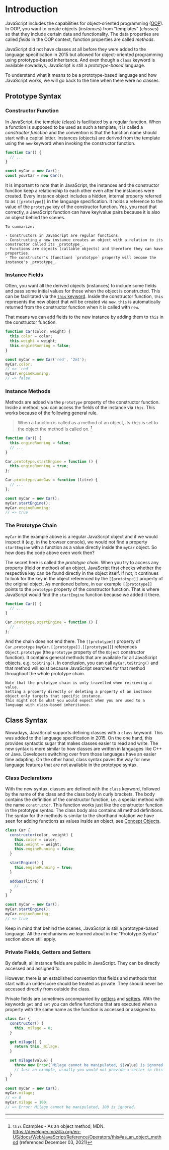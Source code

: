 # Introduction

JavaScript includes the capabilities for object-oriented programming ([OOP][wiki-oop]).
In OOP, you want to create objects (_instances_) from "templates" (_classes_) so that they include certain data and functionality.
The data properties are called _fields_ in the OOP context, function properties are called _methods_.

JavaScript did not have classes at all before they were added to the language specification in 2015 but allowed for object-oriented programming using prototype-based inheritance.
And even though a `class` keyword is available nowadays, JavaScript is still a _prototype-based_ language.

To understand what it means to be a prototype-based language and how JavaScript works, we will go back to the time when there were no classes.

## Prototype Syntax

### Constructor Function

In JavaScript, the template (class) is facilitated by a regular function.
When a function is supposed to be used as such a template, it is called a _constructor function_ and the convention is that the function name should start with a capital letter.
Instances (objects) are derived from the template using the `new` keyword when invoking the constructor function.

```javascript
function Car() {
  // ...
}

const myCar = new Car();
const yourCar = new Car();
```

It is important to note that in JavaScript, the instances and the constructor function keep a relationship to each other even after the instances were created.
Every instance object includes a hidden, internal property referred to as `[[prototype]]` in the language specification.
It holds a reference to the value of the `prototype` key of the constructor function.
Yes, you read that correctly, a JavaScript function can have key/value pairs because it is also an object behind the scenes.

```exercism/note
To summarize:

- Constructors in JavaScript are regular functions.
- Constructing a new instance creates an object with a relation to its constructor called its _prototype_.
- Functions are objects (callable objects) and therefore they can have properties.
- The constructor's (function) `prototype` property will become the instance's _prototype_.
```

### Instance Fields

Often, you want all the derived objects (instances) to include some fields and pass some initial values for those when the object is constructed.
This can be facilitated via the [`this` keyword][mdn-this].
Inside the constructor function, `this` represents the new object that will be created via `new`.
`this` is automatically returned from the constructor function when it is called with `new`.

That means we can add fields to the new instance by adding them to `this` in the constructor function.

```javascript
function Car(color, weight) {
  this.color = color;
  this.weight = weight;
  this.engineRunning = false;
}

const myCar = new Car('red', '2mt');
myCar.color;
// => 'red'
myCar.engineRunning;
// => false
```

### Instance Methods

Methods are added via the `prototype` property of the constructor function.
Inside a method, you can access the fields of the instance via `this`.
This works because of the following general rule.

> When a function is called as a method of an object, its `this` is set to the object the method is called on. [^1]

```javascript
function Car() {
  this.engineRunning = false;
  // ...
}

Car.prototype.startEngine = function () {
  this.engineRunning = true;
};

Car.prototype.addGas = function (litre) {
  // ...
};

const myCar = new Car();
myCar.startEngine();
myCar.engineRunning;
// => true
```

### The Prototype Chain

`myCar` in the example above is a regular JavaScript object and if we would inspect it (e.g. in the browser console), we would not find a property `startEngine` with a function as a value directly inside the `myCar` object.
So how does the code above even work then?

The secret here is called the _prototype chain_.
When you try to access any property (field or method) of an object, JavaScript first checks whether the respective key can be found directly in the object itself.
If not, it continues to look for the key in the object referenced by the `[[prototype]]` property of the original object.
As mentioned before, in our example `[[prototype]]` points to the `prototype` property of the constructor function.
That is where JavaScript would find the `startEngine` function because we added it there.

```javascript
function Car() {
  // ...
}

Car.prototype.startEngine = function () {
  // ...
};
```

And the chain does not end there.
The `[[prototype]]` property of `Car.prototype` (`myCar.[[prototype]].[[prototype]]`) references `Object.prototype` (the `prototype` property of the `Object` constructor function).
It contains general methods that are available for all JavaScript objects, e.g. `toString()`.
In conclusion, you can call `myCar.toString()` and that method will exist because JavaScript searches for that method throughout the whole prototype chain.

```exercism/caution
Note that the prototype chain is only travelled when retrieving a value.
Setting a property directly or deleting a property of an instance object only targets that specific instance.
This might not be what you would expect when you are used to a language with class-based inheritance.
```

## Class Syntax

Nowadays, JavaScript supports defining classes with a `class` keyword.
This was added to the language specification in 2015.
On the one hand, this provides syntactic sugar that makes classes easier to read and write.
The new syntax is more similar to how classes are written in languages like C++ or Java.
Developers switching over from those languages have an easier time adapting.
On the other hand, class syntax paves the way for new language features that are not available in the prototype syntax.

### Class Declarations

With the new syntax, classes are defined with the `class` keyword, followed by the name of the class and the class body in curly brackets.
The body contains the definition of the constructor function, i.e. a special method with the name `constructor`.
This function works just like the constructor function in the prototype syntax.
The class body also contains all method definitions.
The syntax for the methods is similar to the shorthand notation we have seen for adding functions as values inside an object, see [Concept Objects][concept-objects].

```javascript
class Car {
  constructor(color, weight) {
    this.color = color;
    this.weight = weight;
    this.engineRunning = false;
  }

  startEngine() {
    this.engineRunning = true;
  }

  addGas(litre) {
    // ...
  }
}

const myCar = new Car();
myCar.startEngine();
myCar.engineRunning;
// => true
```

Keep in mind that behind the scenes, JavaScript is still a prototype-based language.
All the mechanisms we learned about in the "Prototype Syntax" section above still apply.

### Private Fields, Getters and Setters

By default, all instance fields are public in JavaScript.
They can be directly accessed and assigned to.

However, there is an established convention that fields and methods that start with an underscore should be treated as private.
They should never be accessed directly from outside the class.

Private fields are sometimes accompanied by [getters][mdn-get] and [setters][mdn-set].
With the keywords `get` and `set` you can define functions that are executed when a property with the same name as the function is accessed or assigned to.

```javascript
class Car {
  constructor() {
    this._milage = 0;
  }

  get milage() {
    return this._milage;
  }

  set milage(value) {
    throw new Error(`Milage cannot be manipulated, ${value} is ignored.`);
    // Just an example, usually you would not provide a setter in this case.
  }
}

const myCar = new Car();
myCar.milage;
// => 0
myCar.milage = 100;
// => Error: Milage cannot be manipulated, 100 is ignored.
```

---

[^1]: `this` Examples - As an object method, MDN. <https://developer.mozilla.org/en-US/docs/Web/JavaScript/Reference/Operators/this#as_an_object_method> (referenced December 03, 2021)

[wiki-oop]: https://en.wikipedia.org/wiki/Object-oriented_programming
[mdn-get]: https://developer.mozilla.org/en-US/docs/Web/JavaScript/Reference/Functions/get
[mdn-set]: https://developer.mozilla.org/en-US/docs/Web/JavaScript/Reference/Functions/set
[mdn-this]: https://developer.mozilla.org/en-US/docs/Web/JavaScript/Reference/Operators/this
[concept-objects]: /tracks/javascript/concepts/objects
